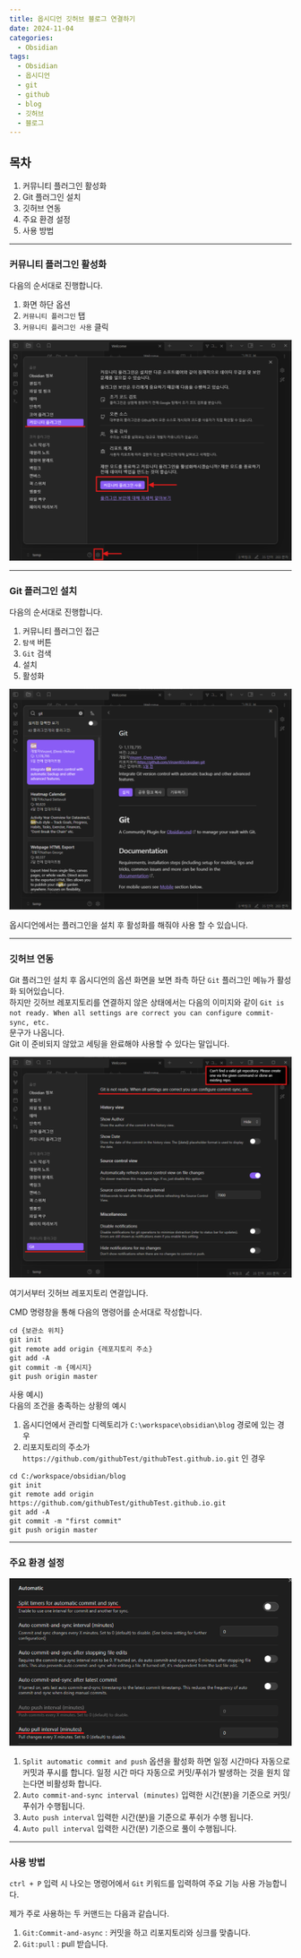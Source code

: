 ```yaml
---
title: 옵시디언 깃허브 블로그 연결하기
date: 2024-11-04
categories:
  - Obsidian
tags:
  - Obsidian
  - 옵시디언
  - git
  - github
  - blog
  - 깃허브
  - 블로그
---
```


## 목차
1. 커뮤니티 플러그인 활성화
2. Git 플러그인 설치
3. 깃허브 연동
4. 주요 환경 설정
5. 사용 방법

---
### 커뮤니티 플러그인 활성화 

다음의 순서대로 진행합니다.
1. 화면 하단 옵션
2. `커뮤니티 플러그인` 탭 
3. `커뮤니티 플러그인 사용` 클릭

![](assets/img/screenshot/Pasted%20image%2020241104111418.png)   

---
### Git 플러그인 설치

다음의 순서대로 진행합니다.

1. 커뮤니티 플러그인 접근
2. `탐색` 버튼
3. `Git` 검색
4. 설치
5. 활성화

![](assets/img/screenshot/Pasted%20image%2020241104112101.png)  

옵시디언에서는 플러그인을 설치 후 활성화를 해줘야 사용 할 수 있습니다.

---
### 깃허브 연동

Git 플러그인 설치 후 옵시디언의 옵션 화면을 보면 좌측 하단 `Git` 플러그인 메뉴가 활성화 되어있습니다.  
하지만 깃허브 레포지토리를 연결하지 않은 상태에서는 다음의 이미지와 같이 
`Git is not ready. When all settings are correct you can configure commit-sync, etc.`  
문구가 나옵니다.  
Git 이 준비되지 않았고 세팅을 완료해야 사용할 수 있다는 말입니다.  

![](assets/img/screenshot/Pasted%20image%2020241104112753.png)  

여기서부터 깃허브 레포지토리 연결입니다.  

CMD 명령창을 통해 다음의 명령어를 순서대로 작성합니다.  

````
cd {보관소 위치}
git init
git remote add origin {레포지토리 주소}
git add -A
git commit -m {메시지}
git push origin master
````


사용 예시)  
다음의 조건을 충족하는 상황의 예시
1. 옵시디언에서 관리할 디렉토리가 `C:\workspace\obsidian\blog` 경로에 있는 경우
2. 리포지토리의 주소가 `https://github.com/githubTest/githubTest.github.io.git` 인 경우

```
cd C:/workspace/obsidian/blog
git init
git remote add origin https://github.com/githubTest/githubTest.github.io.git
git add -A
git commit -m "first commit"
git push origin master
```

---

### 주요 환경 설정

![  ](assets/img/screenshot/Pasted%20image%2020241104153005.png)  
1. `Split automatic commit and push` 옵션을 활성화 하면 일정 시간마다 자동으로 커밋과 푸시를 합니다. 
   일정 시간 마다 자동으로 커밋/푸쉬가 발생하는 것을 원치 않는다면 비활성화 합니다.
2. `Auto commit-and-sync interval (minutes)` 입력한 시간(분)을 기준으로 커밋/푸쉬가 수행됩니다.
3. `Auto push interval` 입력한 시간(분)을 기준으로 푸쉬가 수행 됩니다.
4. `Auto pull interval` 입력한 시간(분) 기준으로 풀이 수행됩니다.

---

### 사용 방법

`ctrl + P` 입력 시 나오는 명령어에서 `Git` 키워드를 입력하여 주요 기능 사용 가능합니다.  

제가 주로 사용하는 두 커맨드는 다음과 같습니다.
1. `Git:Commit-and-async` : 커밋을 하고 리포지토리와 싱크를 맞춥니다.
2. `Git:pull` : pull 받습니다.

